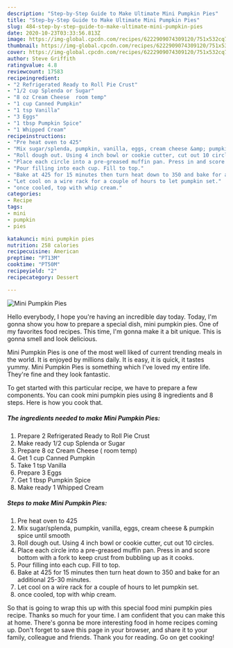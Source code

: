 ```yaml
---
description: "Step-by-Step Guide to Make Ultimate Mini Pumpkin Pies"
title: "Step-by-Step Guide to Make Ultimate Mini Pumpkin Pies"
slug: 484-step-by-step-guide-to-make-ultimate-mini-pumpkin-pies
date: 2020-10-23T03:33:56.813Z
image: https://img-global.cpcdn.com/recipes/6222909074309120/751x532cq70/mini-pumpkin-pies-recipe-main-photo.jpg
thumbnail: https://img-global.cpcdn.com/recipes/6222909074309120/751x532cq70/mini-pumpkin-pies-recipe-main-photo.jpg
cover: https://img-global.cpcdn.com/recipes/6222909074309120/751x532cq70/mini-pumpkin-pies-recipe-main-photo.jpg
author: Steve Griffith
ratingvalue: 4.8
reviewcount: 17583
recipeingredient:
- "2 Refrigerated Ready to Roll Pie Crust"
- "1/2 cup Splenda or Sugar"
- "8 oz Cream Cheese  room temp"
- "1 cup Canned Pumpkin"
- "1 tsp Vanilla"
- "3 Eggs"
- "1 tbsp Pumpkin Spice"
- "1 Whipped Cream"
recipeinstructions:
- "Pre heat oven to 425"
- "Mix sugar/splenda, pumpkin, vanilla, eggs, cream cheese &amp; pumpkin spice until smooth"
- "Roll dough out. Using 4 inch bowl or cookie cutter, cut out 10 circles."
- "Place each circle into a pre-greased muffin pan. Press in and score bottom with a fork to keep crust from bubbling up as it cooks."
- "Pour filling into each cup. Fill to top."
- "Bake at 425 for 15 minutes then turn heat down to 350 and bake for an additional 25-30 minutes."
- "Let cool on a wire rack for a couple of hours to let pumpkin set."
- "once cooled, top with whip cream."
categories:
- Recipe
tags:
- mini
- pumpkin
- pies

katakunci: mini pumpkin pies 
nutrition: 258 calories
recipecuisine: American
preptime: "PT13M"
cooktime: "PT50M"
recipeyield: "2"
recipecategory: Dessert

---
```



![Mini Pumpkin Pies](https://img-global.cpcdn.com/recipes/6222909074309120/751x532cq70/mini-pumpkin-pies-recipe-main-photo.jpg)

Hello everybody, I hope you're having an incredible day today. Today, I'm gonna show you how to prepare a special dish, mini pumpkin pies. One of my favorites food recipes. This time, I'm gonna make it a bit unique. This is gonna smell and look delicious.

Mini Pumpkin Pies is one of the most well liked of current trending meals in the world. It is enjoyed by millions daily. It is easy, it is quick, it tastes yummy. Mini Pumpkin Pies is something which I've loved my entire life. They're fine and they look fantastic.




To get started with this particular recipe, we have to prepare a few components. You can cook mini pumpkin pies using 8 ingredients and 8 steps. Here is how you cook that.

<!--inarticleads1-->

##### The ingredients needed to make Mini Pumpkin Pies:

1. Prepare 2 Refrigerated Ready to Roll Pie Crust
1. Make ready 1/2 cup Splenda or Sugar
1. Prepare 8 oz Cream Cheese ( room temp)
1. Get 1 cup Canned Pumpkin
1. Take 1 tsp Vanilla
1. Prepare 3 Eggs
1. Get 1 tbsp Pumpkin Spice
1. Make ready 1 Whipped Cream




<!--inarticleads2-->

##### Steps to make Mini Pumpkin Pies:

1. Pre heat oven to 425
1. Mix sugar/splenda, pumpkin, vanilla, eggs, cream cheese &amp; pumpkin spice until smooth
1. Roll dough out. Using 4 inch bowl or cookie cutter, cut out 10 circles.
1. Place each circle into a pre-greased muffin pan. Press in and score bottom with a fork to keep crust from bubbling up as it cooks.
1. Pour filling into each cup. Fill to top.
1. Bake at 425 for 15 minutes then turn heat down to 350 and bake for an additional 25-30 minutes.
1. Let cool on a wire rack for a couple of hours to let pumpkin set.
1. once cooled, top with whip cream.




So that is going to wrap this up with this special food mini pumpkin pies recipe. Thanks so much for your time. I am confident that you can make this at home. There's gonna be more interesting food in home recipes coming up. Don't forget to save this page in your browser, and share it to your family, colleague and friends. Thank you for reading. Go on get cooking!
